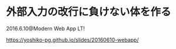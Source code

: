 # 外部入力の改行に負けない体を作る

2016.6.10@Modern Web App LT!

https://yoshiko-pg.github.io/slides/20160610-webapp/

